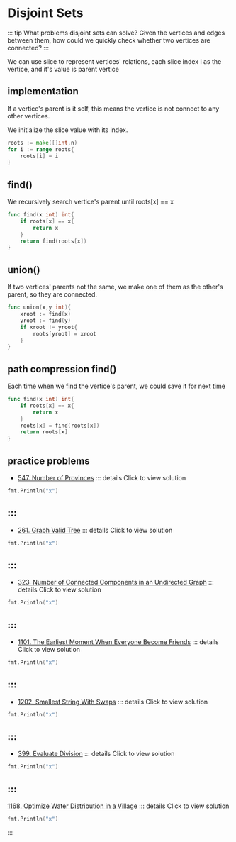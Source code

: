 
# Disjoint Sets

::: tip What problems disjoint sets can solve?
Given the vertices and edges between them, how could we quickly check whether two vertices are connected?
:::

We can use slice to represent vertices' relations, each slice index i as the vertice, and it's value is parent vertice

## implementation 

If a vertice's parent is it self, this means the vertice is not connect to any other vertices.

We initialize the slice value with its index. 

```go
roots := make([]int,n)
for i := range roots{
    roots[i] = i
}
```

## find()
We recursively search vertice's parent until roots[x] == x
```go
func find(x int) int{
    if roots[x] == x{
        return x
    }
    return find(roots[x])
}
```

## union()
If two vertices' parents not the same, we make one of them as the other's parent, so they are connected.
```go
func union(x,y int){
    xroot := find(x)
    yroot := find(y)
    if xroot != yroot{
        roots[yroot] = xroot
    }
}
```

## path compression find()
Each time when we find the vertice's parent, we could save it for next time

```go
func find(x int) int{
    if roots[x] == x{
        return x
    }
    roots[x] = find(roots[x])
    return roots[x]
}
```

## practice problems

* [547. Number of Provinces](https://leetcode.com/problems/number-of-provinces/) 
::: details Click to view solution

```go
fmt.Println("x")
```
:::
---
* [261. Graph Valid Tree](https://leetcode.com/problems/graph-valid-tree/)
::: details Click to view solution

```go
fmt.Println("x")
```
:::
---
* [323. Number of Connected Components in an Undirected Graph](https://leetcode.com/problems/number-of-connected-components-in-an-undirected-graph/)
::: details Click to view solution

```go
fmt.Println("x")
```
:::
---
* [1101. The Earliest Moment When Everyone Become Friends](https://leetcode.com/problems/the-earliest-moment-when-everyone-become-friends/)
::: details Click to view solution

```go
fmt.Println("x")
```
:::
---
* [1202. Smallest String With Swaps](https://leetcode.com/problems/smallest-string-with-swaps/)
::: details Click to view solution
```go
fmt.Println("x")
```
:::
---
* [399. Evaluate Division](https://leetcode.com/problems/evaluate-division/)
::: details Click to view solution

```go
fmt.Println("x")
```
:::
---
[1168. Optimize Water Distribution in a Village](https://leetcode.com/problems/optimize-water-distribution-in-a-village/)
::: details Click to view solution
```go
fmt.Println("x")
```
:::
